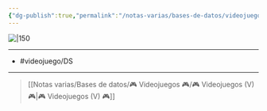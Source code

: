 ```yaml
---
{"dg-publish":true,"permalink":"/notas-varias/bases-de-datos/videojuegos/v-pokemon-ranger/"}
---
```



![|150](https://images.igdb.com/igdb/image/upload/t_cover_big/co1z5b.jpg)

---

- #videojuego/DS

---

> [[Notas varias/Bases de datos/🎮 Videojuegos 🎮/🎮 Videojuegos (V) 🎮\|🎮 Videojuegos (V) 🎮]]